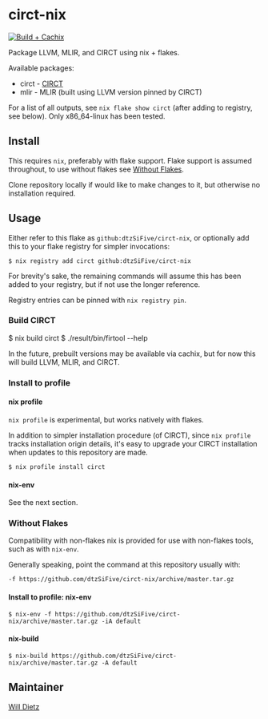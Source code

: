 # circt-nix

  [![Build + Cachix](https://github.com/dtzSiFive/circt-nix/actions/workflows/cachix.yml/badge.svg)](https://github.com/dtzSiFive/circt-nix/actions/workflows/cachix.yml)

Package LLVM, MLIR, and CIRCT using nix + flakes.

Available packages:

* circt - [CIRCT](https://circt.llvm.org)
* mlir - MLIR (built using LLVM version pinned by CIRCT)

For a list of all outputs, see `nix flake show circt` (after adding to registry, see below).
Only x86_64-linux has been tested.

## Install

This requires `nix`, preferably with flake support.
Flake support is assumed throughout,
to use without flakes see [Without Flakes](#without-flakes).

Clone repository locally if would like to make changes to it,
but otherwise no installation required.

## Usage

Either refer to this flake as `github:dtzSiFive/circt-nix`,
or optionally add this to your flake registry for simpler invocations:

```
$ nix registry add circt github:dtzSiFive/circt-nix
```

For brevity's sake, the remaining commands will assume this has been
added to your registry, but if not use the longer reference.

Registry entries can be pinned with `nix registry pin`.

### Build CIRCT

$ nix build circt
$ ./result/bin/firtool --help

In the future, prebuilt versions may be available via cachix,
but for now this will build LLVM, MLIR, and CIRCT.

### Install to profile

#### nix profile

`nix profile` is experimental, but works natively with flakes.

In addition to simpler installation procedure (of CIRCT),
since `nix profile` tracks installation origin details,
it's easy to upgrade your CIRCT installation
when updates to this repository are made.

```
$ nix profile install circt
```

#### nix-env

See the next section.


### Without Flakes


Compatibility with non-flakes nix is provided for use with non-flakes tools,
such as with `nix-env`.

Generally speaking, point the command at this repository usually with:
```
-f https://github.com/dtzSiFive/circt-nix/archive/master.tar.gz
```

#### Install to profile: nix-env

```
$ nix-env -f https://github.com/dtzSiFive/circt-nix/archive/master.tar.gz -iA default
```

#### nix-build

```
$ nix-build https://github.com/dtzSiFive/circt-nix/archive/master.tar.gz -A default
```

## Maintainer

[Will Dietz](will.dietz@sifive.com)
